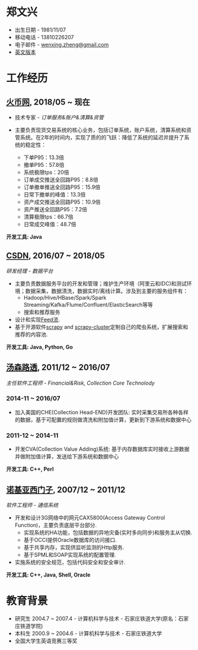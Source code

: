 # 郑文兴 
* 出生日期 - 1981/11/07 
* 移动电话 - 13810226207  
* 电子邮件 - wenxing.zheng@gmail.com 
* [英文版本](./index.md)

# 工作经历 
## [火币网](www.huobigroup.com), 2018/05 ~ 现在
* 技术专家 - *订单服务&账户&清算&资管*

* 主要负责现货交易系统的核心业务，包括订单系统，账户系统，清算系统和资管系统。在2年的时间内，实现了质的的飞跃：降低了系统的延迟并提升了系统的稳定性：
  * 下单P95：13.3倍
  * 撤单P95：57.8倍
  * 系统极限tps：20倍
  * 订单成交推送全回路P95：8.8倍
  * 订单撤单推送全回路P95：15.9倍
  * 日常下撤单的峰值：13.3倍
  * 资产成交推送全回路P95：10.9倍
  * 资产推送全回路P95：7.2倍
  * 清算极限tps：66.7倍
  * 日常成交峰值：48.7倍

**开发工具: Java**

## [CSDN](www.csdn.net), 2016/07 ~ 2018/05 
*研发经理 - 数据平台* 
* 主要负责数据服务平台的开发和管理；维护生产环境（阿里云和IDC)和测试环境；数据采集，数据清洗，数据实时/离线计算。涉及到主要的服务组件有： 
  * Hadoop/Hive/HBase/Spark/Spark Streaming/Kafka/Flume/Confluent/ElasticSearch等等  
  * 搜索和推荐服务 
* 设计和实现[Feed流](https://blog.csdn.net). 
* 基于开源软件[scrapy](https://github.com/scrapy/scrapy) and [scrapy-cluster](
https://github.com/istresearch/scrapy-cluster)定制自己的爬虫系统，扩展搜索和推荐的内容池. 

**开发工具: Java, Python, Go**

## [汤森路透](www.thomsonreuters.com), 2011/12 ~ 2016/07 
*主任软件工程师 - Financial&Risk, Collection Core Technolody*

### 2014-11 ~ 2016/07
* 加入美国的CHE(Collection Head-END)开发团队: 实时采集交易所各种各样的数据，基于可配置的规则做清洗和附加值计算，更新到下游系统和数据中心

### 2011-12 ~ 2014-11
* 开发CVA(Collection Value Adding)系统: 基于内存数据库实时接收上游数据并做附加值计算，发送给下游系统和数据中心

**开发工具: C++, Perl**

## [诺基亚西门子](https://baike.baidu.com/item/%E8%AF%BA%E5%9F%BA%E4%BA%9A%E8%A5%BF%E9%97%A8%E5%AD%90/561769?fr=aladdin), 2007/12 ~ 2011/12
*软件工程师 - 通信系统*

* 开发和设计3G网络中的网元CAX5800(Access Gateway Control Function)，主要负责底层平台部分.
  * 实现系统的HA功能，包括数据的异地灾备(实时多向同步)和服务主从切换.
  * 基于OCCI提供Oracle数据库的访问接口.
  * 基于共享内存，实现供监听监测的Http服务.
  * 基于SPML和SOAP实现系统的配置管理.
* 实施系统的安全规范，包括代码安全和安全审计.

**开发工具: C++, Java, Shell, Oracle**

# 教育背景 
* 研究生 2004.7 ~ 2007.4 - 计算机科学与技术 - 石家庄铁道大学(原名：石家庄铁道学院)
* 本科生 2000.9 ~ 2004.6 - 计算机科学与技术 - 石家庄铁道大学
* 全国大学生英语竞赛三等奖
